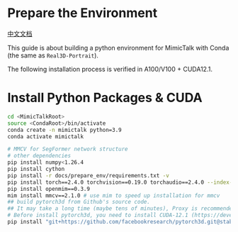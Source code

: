 # Prepare the Environment
[中文文档](./install_guide-zh.md)

This guide is about building a python environment for MimicTalk with Conda (the same as `Real3D-Portrait`).

The following installation process is verified in A100/V100 + CUDA12.1.

# Install Python Packages & CUDA
```bash
cd <MimicTalkRoot>
source <CondaRoot>/bin/activate
conda create -n mimictalk python=3.9
conda activate mimictalk

# MMCV for SegFormer network structure
# other dependencies
pip install numpy<1.26.4
pip install cython
pip install -r docs/prepare_env/requirements.txt -v
pip install torch==2.4.0 torchvision==0.19.0 torchaudio==2.4.0 --index-url https://download.pytorch.org/whl/cu121
pip install openmim==0.3.9
mim install mmcv==2.1.0 # use mim to speed up installation for mmcv
## build pytorch3d from Github's source code. 
## It may take a long time (maybe tens of minutes), Proxy is recommended if encountering the time-out problem
# Before install pytorch3d, you need to install CUDA-12.1 (https://developer.nvidia.com/cuda-toolkit-archive) and make sure /usr/local/cuda points to the `cuda-12.1` directory
pip install "git+https://github.com/facebookresearch/pytorch3d.git@stable"

```
